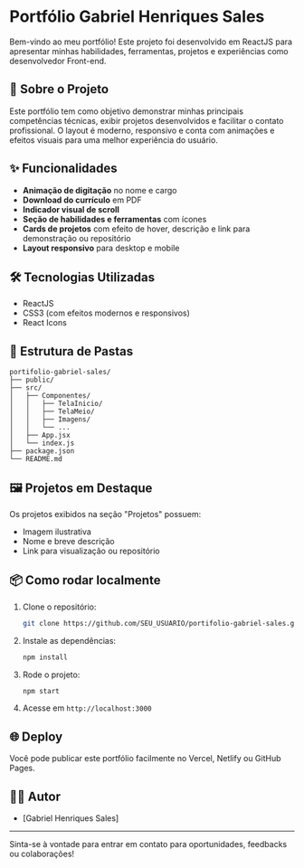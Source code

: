 # Portfólio Gabriel Henriques Sales

Bem-vindo ao meu portfólio! Este projeto foi desenvolvido em ReactJS para apresentar minhas habilidades, ferramentas, projetos e experiências como desenvolvedor Front-end.

## 🚀 Sobre o Projeto

Este portfólio tem como objetivo demonstrar minhas principais competências técnicas, exibir projetos desenvolvidos e facilitar o contato profissional. O layout é moderno, responsivo e conta com animações e efeitos visuais para uma melhor experiência do usuário.

## ✨ Funcionalidades
- **Animação de digitação** no nome e cargo
- **Download do currículo** em PDF
- **Indicador visual de scroll**
- **Seção de habilidades e ferramentas** com ícones
- **Cards de projetos** com efeito de hover, descrição e link para demonstração ou repositório
- **Layout responsivo** para desktop e mobile

## 🛠️ Tecnologias Utilizadas
- ReactJS
- CSS3 (com efeitos modernos e responsivos)
- React Icons

## 📁 Estrutura de Pastas
```
portifolio-gabriel-sales/
├── public/
├── src/
│   ├── Componentes/
│   │   ├── TelaInicio/
│   │   ├── TelaMeio/
│   │   ├── Imagens/
│   │   └── ...
│   ├── App.jsx
│   └── index.js
├── package.json
└── README.md
```

## 🖼️ Projetos em Destaque
Os projetos exibidos na seção "Projetos" possuem:
- Imagem ilustrativa
- Nome e breve descrição
- Link para visualização ou repositório

## 📦 Como rodar localmente
1. Clone o repositório:
   ```bash
   git clone https://github.com/SEU_USUARIO/portifolio-gabriel-sales.git
   ```
2. Instale as dependências:
   ```bash
   npm install
   ```
3. Rode o projeto:
   ```bash
   npm start
   ```
4. Acesse em `http://localhost:3000`

## 🌐 Deploy
Você pode publicar este portfólio facilmente no Vercel, Netlify ou GitHub Pages.

## 👨‍💻 Autor
- [Gabriel Henriques Sales]

---

Sinta-se à vontade para entrar em contato para oportunidades, feedbacks ou colaborações!
